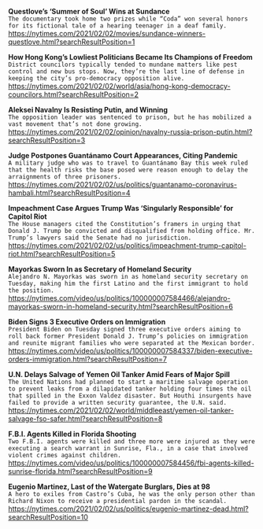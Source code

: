 **Questlove’s ‘Summer of Soul’ Wins at Sundance**\
`The documentary took home two prizes while “Coda” won several honors for its fictional tale of a hearing teenager in a deaf family.`\
https://nytimes.com/2021/02/02/movies/sundance-winners-questlove.html?searchResultPosition=1

**How Hong Kong’s Lowliest Politicians Became Its Champions of Freedom**\
`District councilors typically tended to mundane matters like pest control and new bus stops. Now, they’re the last line of defense in keeping the city’s pro-democracy opposition alive.`\
https://nytimes.com/2021/02/02/world/asia/hong-kong-democracy-councilors.html?searchResultPosition=2

**Aleksei Navalny Is Resisting Putin, and Winning**\
`The opposition leader was sentenced to prison, but he has mobilized a vast movement that’s not done growing.`\
https://nytimes.com/2021/02/02/opinion/navalny-russia-prison-putin.html?searchResultPosition=3

**Judge Postpones Guantánamo Court Appearances, Citing Pandemic**\
`A military judge who was to travel to Guantánamo Bay this week ruled that the health risks the base posed were reason enough to delay the arraignments of three prisoners.`\
https://nytimes.com/2021/02/02/us/politics/guantanamo-coronavirus-hambali.html?searchResultPosition=4

**Impeachment Case Argues Trump Was ‘Singularly Responsible’ for Capitol Riot**\
`The House managers cited the Constitution’s framers in urging that Donald J. Trump be convicted and disqualified from holding office. Mr. Trump’s lawyers said the Senate had no jurisdiction.`\
https://nytimes.com/2021/02/02/us/politics/impeachment-trump-capitol-riot.html?searchResultPosition=5

**Mayorkas Sworn In as Secretary of Homeland Security**\
`Alejandro N. Mayorkas was sworn in as homeland security secretary on Tuesday, making him the first Latino and the first immigrant to hold the position.`\
https://nytimes.com/video/us/politics/100000007584466/alejandro-mayorkas-sworn-in-homeland-security.html?searchResultPosition=6

**Biden Signs 3 Executive Orders on Immigration**\
`President Biden on Tuesday signed three executive orders aiming to roll back former President Donald J. Trump’s policies on immigration and reunite migrant families who were separated at the Mexican border.`\
https://nytimes.com/video/us/politics/100000007584337/biden-executive-orders-immigration.html?searchResultPosition=7

**U.N. Delays Salvage of Yemen Oil Tanker Amid Fears of Major Spill**\
`The United Nations had planned to start a maritime salvage operation to prevent leaks from a dilapidated tanker holding four times the oil that spilled in the Exxon Valdez disaster. But Houthi insurgents have failed to provide a written security guarantee, the U.N. said.`\
https://nytimes.com/2021/02/02/world/middleeast/yemen-oil-tanker-salvage-fso-safer.html?searchResultPosition=8

**F.B.I. Agents Killed in Florida Shooting**\
`Two F.B.I. agents were killed and three more were injured as they were executing a search warrant in Sunrise, Fla., in a case that involved violent crimes against children.`\
https://nytimes.com/video/us/politics/100000007584456/fbi-agents-killed-sunrise-florida.html?searchResultPosition=9

**Eugenio Martinez, Last of the Watergate Burglars, Dies at 98**\
`A hero to exiles from Castro’s Cuba, he was the only person other than Richard Nixon to receive a presidential pardon in the scandal.`\
https://nytimes.com/2021/02/02/us/politics/eugenio-martinez-dead.html?searchResultPosition=10

